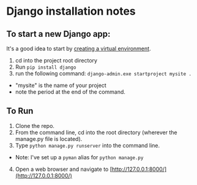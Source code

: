 # Django installation notes

## To start a new Django app:

It's a good idea to start by [creating a virtual environment](./set_up_venv.md).

1. cd into the project root directory
1. Run ```pip install django```
1. run the following command: ```django-admin.exe startproject mysite .```
  * "mysite" is the name of your project
  * note the period at the end of the command.

## To Run

1. Clone the repo.
2. From the command line, cd into the root directory (wherever the manage.py file is located).
3. Type ```python manage.py runserver``` into the command line.
  * Note: I've set up a ```pyman``` alias for ```python manage.py```
4. Open a web browser and navigate to [http://127.0.0.1:8000/](http://127.0.0.1:8000/)